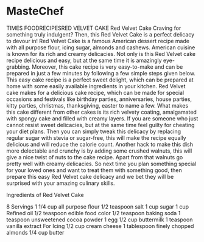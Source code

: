 # MasteChef

TIMES FOODRECIPESRED VELVET CAKE
Red Velvet Cake 
Craving for something truly indulgent? Then, this Red Velvet Cake is a perfect delicacy to devour in! Red Velvet Cake is a famous American dessert recipe made with all purpose flour, icing sugar, almonds and cashews. American cuisine is known for its rich and creamy delicacies. Not only is this Red Velvet cake recipe delicious and easy, but at the same time it is amazingly eye-grabbing. Moreover, this cake recipe is very easy-to-make and can be prepared in just a few minutes by following a few simple steps given below. This easy cake recipe is a perfect sweet delight, which can be prepared at home with some easily available ingredients in your kitchen. Red Velvet cake makes for a delicious cake recipe, which can be made for special occasions and festivals like birthday parties, anniversaries, house parties, kitty parties, christmas, thanksgiving, easter to name a few. What makes this cake different from other cakes is its rich velvety coating, amalgamated with spongy cake and filled with creamy layers. If you are someone who just cannot resist sweet delicacies, but at the same time feel guilty for cheating your diet plans. Then you can simply tweak this delicacy by replacing regular sugar with stevia or sugar-free, this will make the recipe equally delicious and will reduce the calorie count. Another hack to make this dish more delectable and crunchy is by adding some crushed walnuts, this will give a nice twist of nuts to the cake recipe. Apart from that walnuts go pretty well with creamy delicacies. So next time you plan something special for your loved ones and want to treat them with something good, then prepare this easy Red Velvet cake delicacy and we bet they will be surprised with your amazing culinary skills.


Ingredients of Red Velvet Cake

8 Servings
1 1/4 cup all purpose flour
1/2 teaspoon salt
1 cup sugar
1 cup Refined oil
1/2 teaspoon edible food color
1/2 teaspoon baking soda
1 teaspoon unsweetened cocoa powder
1 egg
1/2 cup buttermilk
1 teaspoon vanilla extract
For Icing
1/2 cup cream cheese
1 tablespoon finely chopped almonds
1/4 cup butter
